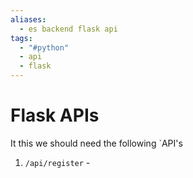 ```yaml
---
aliases:
  - es backend flask api
tags:
  - "#python"
  - api
  - flask
---
```

# Flask APIs
It this we should need the following `API's
1. `/api/register` - 